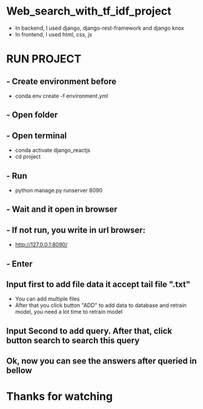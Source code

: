 # Web_search_with_tf_idf_project

- In backend, I used django, django-rest-framework and django knox 
- In frontend, I used html, css, js 

# RUN PROJECT
## - Create environment before 
- conda env create -f environment.yml
## - Open folder
## - Open terminal
- conda activate django_reactjs
- cd project

## - Run 
- python manage.py runserver 8090 

## - Wait and it open in browser 
## - If not run, you write in url browser: 
- http://127.0.0.1:8090/
## - Enter 

## Input first to add file data it accept tail file ".txt" 
 + You can add multiple files
 + After that you click button "ADD" to add data to database and retrain model, you need a lot time to retrain model

## Input Second to add query. After that, click button search to search this query

## Ok, now you can see the answers after queried in bellow 

# Thanks for watching
